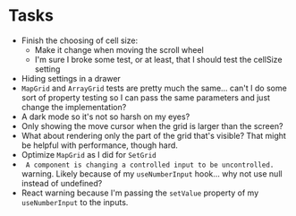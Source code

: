 # Tasks
* Finish the choosing of cell size:
  * Make it change when moving the scroll wheel
  * I'm sure I broke some test, or at least, that I should test the cellSize setting
* Hiding settings in a drawer
* `MapGrid` and `ArrayGrid` tests are pretty much the same... can't I do some sort of property testing so I can pass the same parameters and just change the implementation?
* A dark mode so it's not so harsh on my eyes?
* Only showing the move cursor when the grid is larger than the screen?
* What about rendering only the part of the grid that's visible? That might be helpful with performance, though hard.
* Optimize `MapGrid` as I did for `SetGrid`
* ` A component is changing a controlled input to be uncontrolled.` warning. Likely because of my `useNumberInput` hook... why not use null instead of undefined?
* React warning because I'm passing the `setValue` property of my `useNumberInput` to the inputs.
